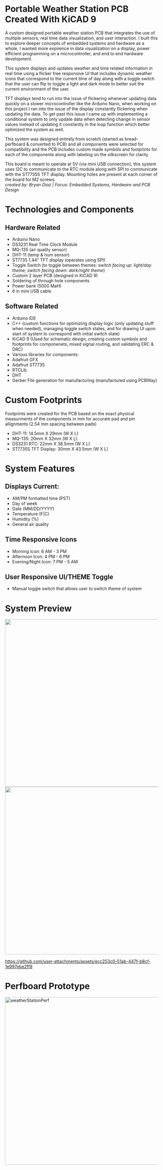 # Portable Weather Station PCB Created With KiCAD 9
A custom designed portable weather station PCB that integrates the use of multiple sensors, real time data visualization, and user interaction.
I built this to explore deeper concepts of embedded systems and hardware as a whole, I wanted more expirence in data visualization on a display, power efficient programming on a microcontroller, and end to end hardware development.
 
This system displays and updates weather and time related information in real time using a flicker free responsive UI that includes dynamic weather icons that correspond to the current time of day along with a toggle switch that the user can flip to toggle a light and dark mode to better suit the current environment of the user.
<br>
 
TFT displays tend to run into the issue of flickering whenever updating data quickly on a slower microcontroller like the Arduino Nano, when working on this project I ran into the issue of the display constantly flickering when updating the data. To get past this issue I came up with implementing a conditional system to only update data when detecting change in sensor values instead of updating it constantly in the loop function which better optimized the system as well.
 
This system was designed entirely from scratch (started as bread-perfboard & converted to PCB) and all components were selected for compatibility and the PCB includes custom made symbols and footprints for each of the components along with labeling on the silkscreen for clarity
 
This board is meant to operate at 5V (via mini USB connection), this system uses I2C to communicate to the RTC module along with SPI to communicate with the ST7735S TFT display. Mounting holes are present at each corner of the board for M2 screws. <br>
*created by: Bryan Diaz | Focus: Embedded Systems, Hardware and PCB Design*

# Technologies and Components
## Hardware Related
- Arduino Nano
- DS3231 Real Time Clock Module
- MQ-135 (air quality sensor)
- DHT-11 (temp & hum sensor)
- ST7735 1.44" TFT display (operates using SPI)
- Toggle Switch (to toggle between themes: *switch facing up: light/day theme; switch facing down: dark/night theme*)
- Custom 2 layer PCB (designed in KiCAD 9)
- Soldering of through hole components
- Power bank (5000 MaH)
- 6 in mini USB cable

## Software Related
- Arduino IDE
- C++ (custom functions for optimizing display logic (only updating stuff when needed), managing toggle switch states, and for drawing UI upon start of system to correspond with initial switch state)
- KiCAD 9 (Used for schematic design, creating custom symbols and footprints for componenets, mixed signal routing, and validating ERC & DRC)
- Various libraries for components:
 - Adafruit GFX
 - Adafruit ST7735
 - RTCLib
 - DHT
- Gerber File generation for manufacturing (manufactured using PCBWay)

# Custom Footprints
Footprints were created for the PCB based on the exact physical measurments of the components in mm for accurate pad and pin allignments (2.54 mm spacing between pads)

- DHT-11: 14.5mm X 29mm (W X L)
- MQ-135: 20mm X 32mm (W X L)
- DS3231 RTC: 22mm X 38.5mm (W X L)
- ST7735S TFT Display: 30mm X 43.5mm (W X L)

# System Features
## Displays Current:
+ AM/PM formatted time (PST)
+ Day of week
+ Date (MM/DD/YYYY)
+ Temperature (F|C)
+ Humidity (%)
+ General air quality

## Time Responsive Icons 
+ Morning Icon: 6 AM - 3 PM
+ Afternoon Icon: 4 PM - 6 PM
+ Evening/Night Icon: 7 PM - 5 AM

## User Responsive UI/THEME Toggle
+ Manual toggle switch that allows user to switch theme of system

# System Preview

<img src = "https://github.com/user-attachments/assets/dde273cc-182d-4e56-90b9-a000ba16ea54" width = "550" height = "550"/> 
<img src = "https://github.com/user-attachments/assets/4f40f132-bb81-4a42-82a9-b12d7365d039" width = "550" height = "550"/>



https://github.com/user-attachments/assets/ecc253c0-51ab-447f-b8cf-1e997ebe2ff8

# Perfboard Prototype
<img width="550" height="550" alt="weatherStationPerf" src="https://github.com/user-attachments/assets/ddf8209c-aeb4-44ee-9170-c10dc0df8f23" />





